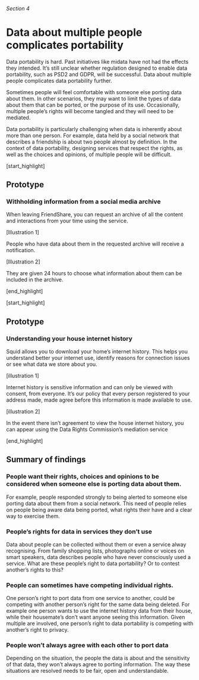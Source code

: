 ###### Section 4
# Data about multiple people complicates portability

Data portability is hard. Past initiatives like midata have not had the effects they intended. It’s still unclear whether regulation designed to enable data portability, such as PSD2 and GDPR, will be successful.  Data about multiple people complicates data portability further.

Sometimes people will feel comfortable with someone else porting data about them. In other scenarios, they may want to limit the types of data about them that can be ported, or the purpose of its use. Occasionally, multiple people’s rights will become tangled and they will need to be mediated.

Data portability is particularly challenging when data is inherently about more than one person. For example, data held by a social network that describes a friendship is about two people almost by definition. In the context of data portability, designing services that respect the rights, as well as the choices and opinions, of multiple people will be difficult. 

[start_highlight]

## Prototype
### Withholding information from a social media archive

When leaving FriendShare, you can request an archive of all the content and interactions from your time using the service.

[Illustration 1]

People who have data about them in the requested archive will receive a notification.

[Illustration 2]

They are given 24 hours to choose what information about them can be included in the archive.

[end_highlight]

[start_highlight]

## Prototype 
### Understanding your house internet history

Squid allows you to download your home’s internet history. This helps you understand better your internet use, identify reasons for connection issues or see what data we store about you. 

[illustration 1]

Internet history is sensitive information and can only be viewed with consent, from everyone. It’s our policy that every person registered to your address made, made agree before this information is made available to use. 

[illustration 2]

In the event there isn’t agreement to view the house internet history, you can appear using the Data Rights Commission’s mediation service



[end_highlight]

## Summary of findings

### People want their rights, choices and opinions to be considered when someone else is porting data about them.
For example, people responded strongly to being alerted to someone else porting data about them from a social network. This need of people relies on people being aware data being ported, what rights their have and a clear way to exercise them. 

### People’s rights for data in services they don’t use
Data about people can be collected without them or even a service alway recognising. From family shopping lists, photographs online or voices on smart speakers, data describes people who have never consciously used a service. What are these people’s right to data portability? Or to contest another’s rights to this? 

### People can sometimes have competing individual rights.
One person’s right to port data from one service to another, could be competing with another person’s right for the same data being deleted. For example one person wants to use the internet history data from their house, while their housemate’s don’t want anyone seeing this information. Given multiple are involved, one person’s right to data portability is competing with another’s right to privacy. 

### People won’t always agree with each other to port data
Depending on the situation, the people the data is about and the sensitivity of that data, they won’t always agree to porting information. The way these situations are resolved needs to be fair, open and understandable. 

